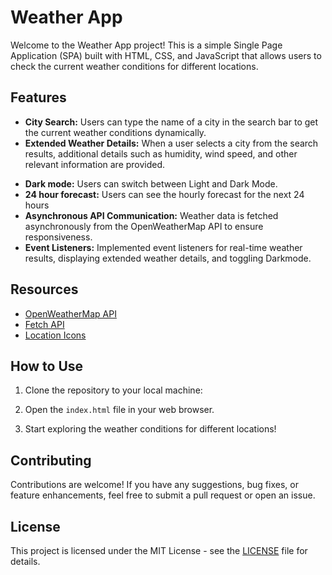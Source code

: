 # Weather App

Welcome to the Weather App project! This is a simple Single Page Application (SPA) built with HTML, CSS, and JavaScript that allows users to check the current weather conditions for different locations.

## Features

- **City Search:** Users can type the name of a city in the search bar to get the current weather conditions dynamically.
- **Extended Weather Details:** When a user selects a city from the search results, additional details such as humidity, wind speed, and other relevant information are provided.
<!-- - **Temperature Unit Display:** Users can switch between Celsius and Fahrenheit for temperature display. -->
- **Dark mode:** Users can switch between Light and Dark Mode.
- **24 hour forecast:** Users can see the hourly forecast for the next 24 hours
- **Asynchronous API Communication:** Weather data is fetched asynchronously from the OpenWeatherMap API to ensure responsiveness.
- **Event Listeners:** Implemented event listeners for real-time weather results, displaying extended weather details, and toggling Darkmode.

## Resources

- [OpenWeatherMap API](https://openweathermap.org/api)
- [Fetch API](https://developer.mozilla.org/en-US/docs/Web/API/Fetch_API)
- [Location Icons](https://fontawesome.com/)
<!-- - [Weather Icons](https://github.com/erikflowers/weather-icons) -->
<!-- - [Geolocation API](https://developer.mozilla.org/en-US/docs/Web/API/Geolocation_API) -->

## How to Use

1. Clone the repository to your local machine:

2. Open the `index.html` file in your web browser.

3. Start exploring the weather conditions for different locations!

## Contributing

Contributions are welcome! If you have any suggestions, bug fixes, or feature enhancements, feel free to submit a pull request or open an issue.

## License

This project is licensed under the MIT License - see the [LICENSE](LICENSE) file for details.

